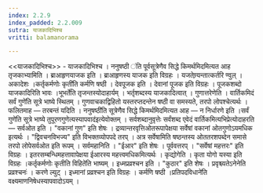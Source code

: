 ```yaml
---
index: 2.2.9
index_padded: 2.2.009
sutra: याजकादिभिश्च
vritti: balamanorama

---
```

<<याजकादिभिश्च>> - याजकादिभिश्च । ननुषष्ठी ॑ति पूर्वसूत्रेणैव सिद्धे किमर्थमिदमित्यत आह तृजकाभ्यामिति । ब्राआहृणयाजक इति । ब्राआहृणस्य याजक इति विग्रहः । यजतेण्र्यन्तात्कर्तरि ण्वुल् । अकादेशः ।कर्तृकर्मणोः कृती॑ति कर्मणि षष्ठी । देवपूजक इति । देवानां पूजक इति विग्रहः । पूजकशब्दो याजकादिरिति भावः ।भूभर्ते॑ति तृजन्तस्योदाहार्यम् । भर्तृशब्दस्य याजकादित्वात् । गुणात्तरेणेति । वार्तिकमिदं सर्वं गुणे॑ति सूत्रे भाष्ये स्थितम्  । गुणवाचकाद्विहितो यस्तरप्तदन्तेन षष्ठी वा समस्यते, तरपो लोपश्चेत्यर्थः । फलितमाह — तरबन्तं यदिति । ननुषष्ठी॑ति सूत्रेणैव सिद्धे किमर्थमिदमित्यत आह — न निर्धारणे इति ।सर्वं गुणे॑ति सूत्रे भाष्ये तुपूरणगुणेत्यस्यापवाद॑इत्येवोक्तम् । सर्वशब्दानुवृत्तेः सर्वंशब्द एवेदं वार्तिकमित्यभिप्रेत्योदाहरति — सर्वओत इति । "वकानां गुण" इति शेषः । द्रव्यान्तरवृत्तिओतरूपापेक्षया सर्वेषां वकानां ओतगुणोऽयमधिक इत्यर्थः । "द्विवचनविभज्य" इति विभक्तव्योपपदे तरप् । अत्र सर्वेषामिति षष्ठन्तस्य ओततरशपब्देन समासे तरपो लोपेसर्वओत इति रूपम् । सर्वमहानिति । "ईआर" इति शेषः । पूर्ववत्तरप् । "सर्वेषां महत्तरः" इति विग्रहः । इतरसम्बन्धिमहत्तावापेक्षया ईआरस्य महत्त्वमधिकमित्यर्थः । कृद्योगेति । कृता योगो यस्या इति विग्रहः ।कर्तृकर्मणोः कृतीति विहिते॑ति भाष्यम् । इध्मप्रव्रश्चन इति । "कुठार" इति शेषः । प्रवृश्च्यतेऽनेनेति प्रव्रश्चनः॑ । करणे ल्युट् । इध्मानां प्रव्रश्चन इति विग्रहः । कर्मणि षष्ठी ।प्रतिपदविधाने॑ति वक्ष्यमाणनिषेधस्यापवादोऽयम् ।